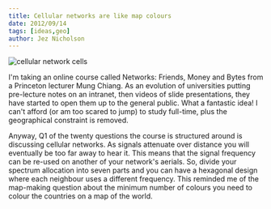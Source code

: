 ```yaml
---
title: Cellular networks are like map colours
date: 2012/09/14
tags: [ideas,geo]
author: Jez Nicholson
---
```

![cellular network cells](/images/cellular_network_cells.jpg)

I'm taking an online course called Networks: Friends, Money and Bytes from a Princeton lecturer Mung Chiang. As an evolution of universities putting pre-lecture notes on an intranet, then videos of slide presentations, they have started to open them up to the general public. What a fantastic idea! I can't afford (or am too scared to jump) to study full-time, plus the geographical constraint is removed.

Anyway, Q1 of the twenty questions the course is structured around is discussing cellular networks. As signals attenuate over distance you will eventually be too far away to hear it. This means that the signal frequency can be re-used on another of your network's aerials. So, divide your spectrum allocation into seven parts and you can have a hexagonal design where each neighbour uses a different frequency. This reminded me of the map-making question about the minimum number of colours you need to colour the countries on a map of the world.
